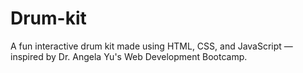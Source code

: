 # Drum-kit
A fun interactive drum kit made using HTML, CSS, and JavaScript — inspired by Dr. Angela Yu's Web Development Bootcamp.
